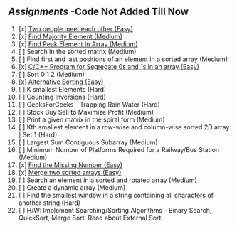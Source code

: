 ## *Assignments* -Code Not Added Till Now

1.  [x] [Two people meet each other (Easy)](https://github.com/R-I-T-I-K/CP_CipherSchools/tree/main/Day%201/Assignments/A.%20Two%20people%20meet%20each%20other%20(Easy))
2.  [x] [Find Majority Element (Medium)](https://github.com/R-I-T-I-K/CP_CipherSchools/tree/main/Day%201/Assignments/B.%20Find%20Majority%20Element%20(Medium))
3.  [x] [Find Peak Element In Array (Medium)](https://github.com/R-I-T-I-K/CP_CipherSchools/tree/main/Day%201/Assignments/C.%20Find%20Peak%20Element%20In%20Array%20(Medium))
4.  [ ] Search in the sorted matrix (Medium)
5.  [ ] Find first and last positions of an element in a sorted array (Medium)
6.  [x] [C/C++ Program for Segregate 0s and 1s in an array (Easy)](https://github.com/R-I-T-I-K/CP_CipherSchools/tree/main/Day%201/Assignments/F.%20Segregate%200s%20and%201s%20in%20an%20array%20(Easy))
7.  [ ] Sort 0 1 2 (Medium)
8.  [x] [Alternative Sorting (Easy)](https://github.com/R-I-T-I-K/CP_CipherSchools/tree/main/Day%201/Assignments/H.%20Alternative%20Sorting%20(Easy))
9.  [ ] K smallest Elements (Hard)
10. [ ] Counting Inversions (Hard)
11. [ ] GeeksForGeeks - Trapping Rain Water (Hard)
12. [ ] Stock Buy Sell to Maximize Profit (Medium)
13. [ ] Print a given matrix in the spiral form (Medium)
14. [ ] Kth smallest element in a row-wise and column-wise sorted 2D array | Set 1 (Hard)
15. [ ] Largest Sum Contiguous Subarray (Medium)
16. [ ] Minimum Number of Platforms Required for a Railway/Bus Station (Medium)
17. [x] [Find the Missing Number (Easy)](https://github.com/R-I-T-I-K/CP_CipherSchools/tree/main/Day%201/Assignments/Q.%20Find%20the%20Missing%20Number%20(Easy))
18. [x] [Merge two sorted arrays (Easy)](https://github.com/R-I-T-I-K/CP_CipherSchools/tree/main/Day%201/Assignments/R.%20Merge%20two%20sorted%20arrays%20(Easy))
19. [ ] Search an element in a sorted and rotated array (Medium)
20. [ ] Create a dynamic array (Medium)
21. [ ] Find the smallest window in a string containing all characters of another string (Hard)
22. [ ] H/W: Implement Searching/Sorting Algorithms - Binary Search, QuickSort, Merge Sort. Read about External Sort.
